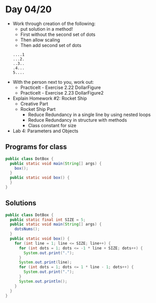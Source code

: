# Day 04/20

+ Work through creation of the following:
  - put solution in a method!
  - First without the second set of dots
  - Then allow scaling
  - Then add second set of dots
  ```
  ....1
  ...2.
  ..3..
  .4...
  5....
  ```
+ With the person next to you, work out:
  - PracticeIt - Exercise 2.22 DollarFigure
  - PracticeIt - Exercise 2.23 DollarFigure2
+ Explain Homework #2: Rocket Ship
  - Creative Part
  - Rocket Ship Part
    - Reduce Redundancy in a single line by using nested loops
    - Reduce Redundancy in structure with methods
    - Class constant for size
+ Lab 4: Parameters and Objects

## Programs for class
```java
public class DotBox {
  public static void main(String[] args) {
    box();
  }
  public static void box() {
  }
}
```

## Solutions
```java
public class DotBox {
  public static final int SIZE = 5;
  public static void main(String[] args) {
    dotsNums();
  }
  public static void box() {
    for (int line = 1; line <= SIZE; line++) {
      for (int dots = 1; dots <= -1 * line + SIZE; dots++) {
        System.out.print(".");
      }
      System.out.print(line);
      for (int dots = 1; dots <= 1 * line - 1; dots++) {
        System.out.print(".");
      }
      System.out.println();
    }
  }
}
```
